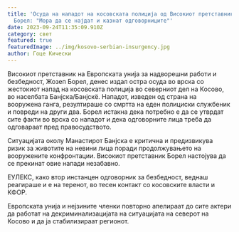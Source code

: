 ```yaml
---
title: 'Oсуда на нападот на косовската полиција од Високиот претставник Жозеп
  Борел: "Мора да се најдат и казнат одговорниците"'
date: 2023-09-24T11:35:09.910Z
category: свет
featured: true
featuredImage: ../img/kosovo-serbian-insurgency.jpg
author: Гоце Кически
---
```



Високиот претставник на Европската унија за надворешни работи и безбедност, Жозеп Борел, денес издал остра осуда во врска со жестокиот напад на косовската полиција во северниот дел на Косово, во населбата Банјска/Банјскë. Нападот, изведен од страна на вооружена ганга, резултираше со смртта на еден полициски службеник и повреди на други два. Борел истакна дека потребно е да се утврдат сите факти во врска со нападот и дека одговорните лица треба да одговараат пред правосудството.

Ситуацијата околу Манастирот Банјска е критична и предизвикува ризик за животите на невини лица поради продолжувањето на вооружените конфронтации. Високиот претставник Борел настојува да се прекинат овие напади незабавно.

ЕУЛЕКС, како втор инстанцен одговорник за безбедност, веднаш реагираше и е на теренот, во тесен контакт со косовските власти и КФОР.

Европската унија и нејзините членки повторно апелираат до сите актери да работат на декриминализацијата на ситуацијата на северот на Косово и да ја стабилизираат регионот.